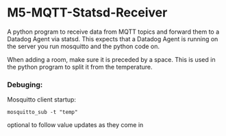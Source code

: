 # M5-MQTT-Statsd-Receiver
A python program to receive data from MQTT topics and forward them to a Datadog Agent via statsd. This expects that a Datadog Agent is running on the server you run mosquitto and the python code on. 

When adding a room, make sure it is preceded by a space. This is used in the python program to split it from the temperature. 

### Debuging:

Mosquitto client startup:
        
```
mosquitto_sub -t "temp"
```

optional to follow value updates as they come in
